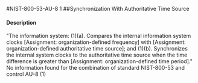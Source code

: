 #NIST-800-53-AU-8 1
##Synchronization With Authoritative Time Source
#### Description
"The information system:
   (1)(a).  Compares the internal information system clocks [Assignment: organization-defined frequency] with [Assignment: organization-defined authoritative time source]; and
   (1)(b).  Synchronizes the internal system clocks to the authoritative time source when the time difference is greater than [Assignment: organization-defined time period]."
No information found for the combination of standard NIST-800-53 and control AU-8 (1)
